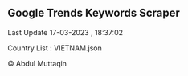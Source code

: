 

## Google Trends Keywords Scraper 
 
Last Update 17-03-2023 , 18:37:02

Country List :
VIETNAM.json



© Abdul Muttaqin 
